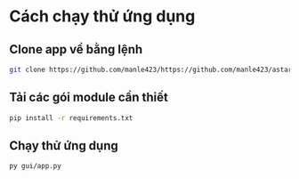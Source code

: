 # Cách chạy thử ứng dụng

## Clone app về bằng lệnh
```bash
git clone https://github.com/manle423/https://github.com/manle423/astar_finding_path
```

## Tải các gói module cần thiết
```bash
pip install -r requirements.txt
```

## Chạy thử ứng dụng
```bash
py gui/app.py
```
